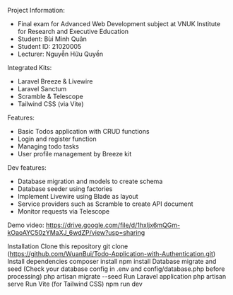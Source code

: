 Project Information:
- Final exam for Advanced Web Development subject at VNUK Institute for Research and Executive Education
- Student: Bùi Minh Quân
- Student ID: 21020005
- Lecturer: Nguyễn Hữu Quyền

Integrated Kits:
- Laravel Breeze & Livewire
- Laravel Sanctum
- Scramble & Telescope
- Tailwind CSS (via Vite)

Features: 
- Basic Todos application with CRUD functions
- Login and register function
- Managing todo tasks
- User profile management by Breeze kit

Dev features: 
- Database migration and models to create schema
- Database seeder using factories
- Implement Livewire using Blade as layout
- Service providers such as Scramble to create API document
- Monitor requests via Telescope

Demo video:
https://drive.google.com/file/d/1hxIjx6mQGm-kOaoAYC50zYMaXJ_6wdZP/view?usp=sharing


Installation
Clone this repository
    git clone (https://github.com/WuanBui/Todo-Application-with-Authentication.git)
Install dependencies
    composer install
    npm install
Database migrate and seed (Check your database config in .env and config/database.php before processing)
    php artisan migrate --seed
Run Laravel application
    php artisan serve
Run Vite (for Tailwind CSS)
    npm run dev

